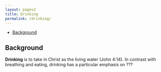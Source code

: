 ```yaml
---
layout: pagev2
title: Drinking
permalink: /drinking/
---
```

- [Background](#background)

## Background

**Drinking** is to take in Christ as the living water (John 4:14). In contrast with breathing and eating, drinking has a particular emphasis on ???

